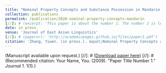 ```yaml
---
title: "Nominal Property Concepts and Substance Possession in Mandarin Chinese"
collection: publications
permalink: /publication/2020-nominal-property-concepts-mandarin
[//]: # (excerpt: 'This paper is about the number 1. The number 2 is left for future work.')
date: in press.
venue: 'Journal of East Asian Linguistics'
[//]: # (paperurl: 'http://academicpages.github.io/files/paper1.pdf')
citation: 'Zhang, Yiwen. (in press.). &quot;Nominal Property Concepts and Substance Possession in Mandarin Chinese.&quot; <i>Journal of East Asian Linguistics</i>.'
---
```

(Manuscript available upon request.)
[//]: # ([Download paper here](http://academicpages.github.io/files/paper1.pdf))
[//]: # (Recommended citation: Your Name, You. (2009). "Paper Title Number 1." <i>Journal 1</i>. 1(1).)

